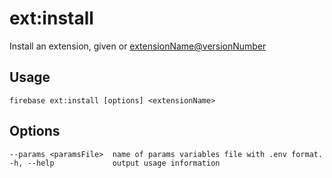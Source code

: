 # ext:install

Install an extension, given <extensionName> or <extensionName@versionNumber>

## Usage
```
firebase ext:install [options] <extensionName>
```

## Options
```
--params <paramsFile>  name of params variables file with .env format.
-h, --help             output usage information
```

